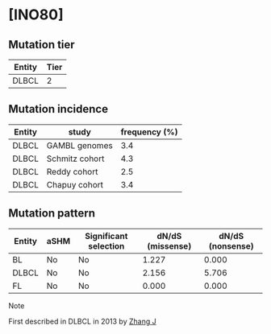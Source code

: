 # [INO80]

## Mutation tier

|Entity|Tier|
|------|----|
|DLBCL |2   |

## Mutation incidence

|Entity|study         |frequency (%)|
|------|--------------|-------------|
|DLBCL |GAMBL genomes |3.4          |
|DLBCL |Schmitz cohort|4.3          |
|DLBCL |Reddy cohort  |2.5          |
|DLBCL |Chapuy cohort |3.4          |

## Mutation pattern

|Entity|aSHM|Significant selection|dN/dS (missense)|dN/dS (nonsense)|
|------|----|---------------------|----------------|----------------|
|BL    |No  |No                   |1.227           |0.000           |
|DLBCL |No  |No                   |2.156           |5.706           |
|FL    |No  |No                   |0.000           |0.000           |


> [!NOTE]
> First described in DLBCL in 2013 by [Zhang J](https://pubmed.ncbi.nlm.nih.gov/23292937)